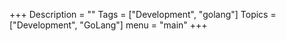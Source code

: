 +++
Description = ""
Tags = ["Development", "golang"]
Topics = ["Development", "GoLang"]
menu = "main"
+++
